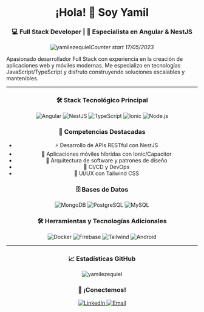 <div align="center">
  
<h1 align="center">¡Hola! 👋 Soy Yamil</h1>
  
<h3 align="center">💻 Full Stack Developer | 🚀 Especialista en Angular & NestJS</h3>

<p align="center"> <img src="https://komarev.com/ghpvc/?username=yamilezequiel&label=Profile%20views&color=0e75b6&style=flat" alt="yamilezequiel" /><i>Counter start 17/05/2023</i> </p>


<p align="left">
Apasionado desarrollador Full Stack con experiencia en la creación de aplicaciones web y móviles modernas. Me especializo en tecnologías JavaScript/TypeScript y disfruto construyendo soluciones escalables y mantenibles.
</p>

---

### 🛠️ Stack Tecnológico Principal

<div align="center">
<img src="https://img.shields.io/badge/Angular-DD0031?style=for-the-badge&logo=angular&logoColor=white" alt="Angular">
<img src="https://img.shields.io/badge/NestJS-E0234E?style=for-the-badge&logo=nestjs&logoColor=white" alt="NestJS">
<img src="https://img.shields.io/badge/TypeScript-3178C6?style=for-the-badge&logo=typescript&logoColor=white" alt="TypeScript">
<img src="https://img.shields.io/badge/Ionic-3880FF?style=for-the-badge&logo=ionic&logoColor=white" alt="Ionic">
<img src="https://img.shields.io/badge/Node.js-339933?style=for-the-badge&logo=nodedotjs&logoColor=white" alt="Node.js">
</div>

### 💪 Competencias Destacadas

- ⚡ Desarrollo de APIs RESTful con NestJS
- 📱 Aplicaciones móviles híbridas con Ionic/Capacitor
- 🎯 Arquitectura de software y patrones de diseño
- 🔄 CI/CD y DevOps
- 🎨 UI/UX con Tailwind CSS

### 🗄️ Bases de Datos
<div align="center">
<img src="https://img.shields.io/badge/MongoDB-47A248?style=for-the-badge&logo=mongodb&logoColor=white" alt="MongoDB">
<img src="https://img.shields.io/badge/PostgreSQL-4169E1?style=for-the-badge&logo=postgresql&logoColor=white" alt="PostgreSQL">
<img src="https://img.shields.io/badge/MySQL-4479A1?style=for-the-badge&logo=mysql&logoColor=white" alt="MySQL">
</div>

### 🛠️ Herramientas y Tecnologías Adicionales
<div align="center">
<img src="https://img.shields.io/badge/Docker-2496ED?style=for-the-badge&logo=docker&logoColor=white" alt="Docker">
<img src="https://img.shields.io/badge/Firebase-FFCA28?style=for-the-badge&logo=firebase&logoColor=black" alt="Firebase">
<img src="https://img.shields.io/badge/Tailwind_CSS-092747?style=for-the-badge&logo=tailwind-css&logoColor=06B6D4" alt="Tailwind">
<img src="https://img.shields.io/badge/Android-3DDC84?style=for-the-badge&logo=android&logoColor=white" alt="Android">
</div>

---

### 📈 Estadísticas GitHub

<p><img align="center" src="https://github-readme-streak-stats.herokuapp.com/?user=yamilezequiel&" alt="yamilezequiel" /></p>

### 🤝 ¡Conectemos!
<div align="center">
<a href="https://www.linkedin.com/in/yamil-lazzari/" target="_blank">
<img src="https://img.shields.io/badge/LinkedIn-0077B5?style=for-the-badge&logo=linkedin&logoColor=white" alt="LinkedIn">
</a>
<a href="mailto:yamillazzari@gmail.com">
<img src="https://img.shields.io/badge/Email-D14836?style=for-the-badge&logo=gmail&logoColor=white" alt="Email">
</a>
</div>


</div>
